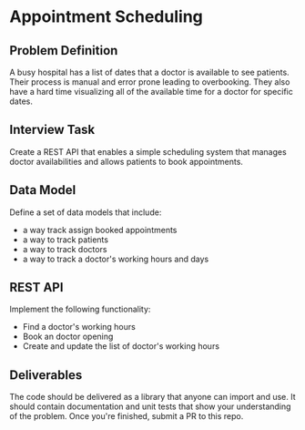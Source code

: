 # Appointment Scheduling

## Problem Definition

A busy hospital has a list of dates that a doctor is available to see patients. Their process is manual and error prone leading to overbooking. They also have a hard time visualizing all of the available time for a doctor for specific dates. 

## Interview Task

Create a REST API that enables a simple scheduling system that manages doctor availabilities and allows patients to book appointments.

## Data Model

Define a set of data models that include:

* a way track assign booked appointments
* a way to track patients
* a way to track doctors 
* a way to track a doctor's working hours and days

## REST API

Implement the following functionality:

* Find a doctor's working hours
* Book an doctor opening
* Create and update the list of doctor's working hours

## Deliverables

The code should be delivered as a library that anyone can import and use. It should contain documentation and unit tests that show your understanding of the problem. Once you&#39;re finished, submit a PR to this repo.
